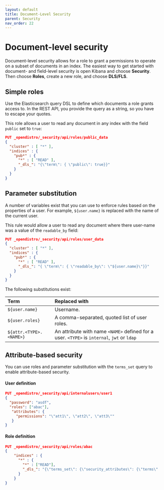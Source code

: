 ```yaml
---
layout: default
title: Document-Level Security
parent: Security
nav_order: 22
---
```


# Document-level security

Document-level security allows for a role to grant a permissions to operate on a subset of documents in an index. The easiest way to get started with document- and field-level security is open Kibana and choose **Security**. Then choose **Roles**, create a new role, and choose **DLS/FLS**.


## Simple roles

Use the Elasticsearch query DSL to define which documents a role grants access to. In the REST API, you provide the query as a string, so you have to escape your quotes.

This role allows a user to read any document in any index with the field `public` set to `true`:

```json
PUT _opendistro/_security/api/roles/public_data
{
  "cluster" : [ "*" ],
  "indices" : {
    "pub*" : {
      "*" : [ "READ" ],
      "_dls_": "{\"term\": { \"public\": true}}"
    }
  }
}
```


## Parameter substitution

A number of variables exist that you can use to enforce rules based on the properties of a user. For example, `${user.name}` is replaced with the name of the current user.

This rule would allow a user to read any document where there user-name was a value of the `readable_by` field:

```json
PUT _opendistro/_security/api/roles/user_data
{
  "cluster" : [ "*" ],
  "indices" : {
    "pub*" : {
      "*" : [ "READ" ],
      "_dls_": "{ \"term\": { \"readable_by\": \"${user.name}\"}}"
    }
  }
}
```

The following substitutions exist:

Term | Replaced with
:--- | :---
`${user.name}` | Username.
`${user.roles}` | A comma-separated, quoted list of user roles.
`${attr.<TYPE>.<NAME>}` | An attribute with name `<NAME>` defined for a user. `<TYPE>` is `internal`, `jwt` or `ldap`


## Attribute-based security

You can use roles and parameter substitution with the `terms_set` query to enable attribute-based security.

#### User definition

```json
PUT _opendistro/_security/api/internalusers/user1
{
  "password": "asdf",
  "roles": ["abac"],
   "attributes": {
     "permissions": "\"att1\", \"att2\", \"att3\""
   }
}
```

#### Role definition

```json
PUT _opendistro/_security/api/roles/abac
{
    "indices" : {
      "*" : {
        "*" : ["READ"],
        "_dls_": "{\"terms_set\": {\"security_attributes\": {\"terms\": [${attr.internal.permissions}], \"minimum_should_match_script\": {\"source\": \"doc['security_attributes'].values.length\"}}}}"
      }
    }
}
```

